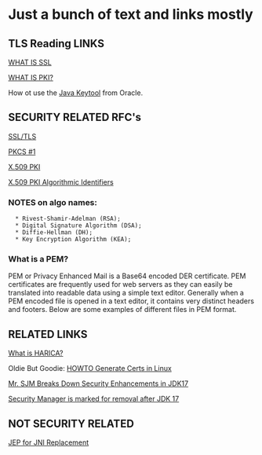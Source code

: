 # Just a bunch of text and links mostly

## TLS Reading LINKS

[WHAT IS SSL](https://www.ssl.com/faqs/faq-what-is-ssl/)

[WHAT IS PKI?](https://www.keyfactor.com/resources/what-is-pki/)


How ot use the [Java Keytool](https://docs.oracle.com/en/java/javase/17/docs/specs/man/keytool.html) from Oracle.


## SECURITY RELATED RFC's

[SSL/TLS](https://datatracker.ietf.org/doc/html/rfc8446)

[PKCS #1](https://datatracker.ietf.org/doc/html/rfc2313)

[X.509 PKI](https://datatracker.ietf.org/doc/html/rfc3280)

[X.509 PKI Algorithmic Identifiers](https://datatracker.ietf.org/doc/html/rfc3279)

### NOTES on algo names:

      * Rivest-Shamir-Adelman (RSA);
      * Digital Signature Algorithm (DSA);
      * Diffie-Hellman (DH);
      * Key Encryption Algorithm (KEA);

### What is a PEM?

PEM or Privacy Enhanced Mail is a Base64 encoded DER certificate.  PEM certificates are frequently used for web servers as they can easily be translated into readable data using a simple text editor.  Generally when a PEM encoded file is opened in a text editor, it contains very distinct headers and footers.  Below are some examples of different files in PEM format.



## RELATED LINKS

[What is HARICA?](https://www.harica.gr/en/About/About)


Oldie But Goodie:
[HOWTO Generate Certs in Linux](https://www.linuxunbound.com/2015/03/digital-certificate-generation-and-openssl/)

[Mr. SJM Breaks Down Security Enhancements in JDK17](https://seanjmullan.org/blog/2021/09/14/jdk17)


[Security Manager is marked for removal after JDK 17](https://openjdk.org/jeps/411#Deprecate-APIs-for-removal)

## ____NOT SECURITY RELATED____ 

[JEP for JNI Replacement](https://openjdk.org/jeps/412)


